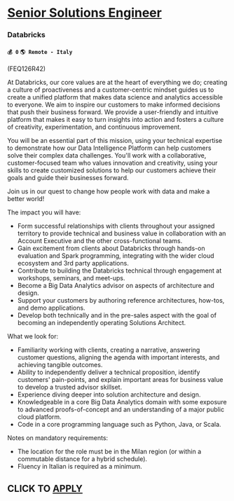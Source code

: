 # [Senior Solutions Engineer](https://www.remotewlb.com/apply/senior-solutions-engineer-127283)  
### Databricks  
#### `💰 0` `🌎 Remote - Italy`  

(FEQ126R42)

At Databricks, our core values are at the heart of everything we do; creating a culture of proactiveness and a customer-centric mindset guides us to create a unified platform that makes data science and analytics accessible to everyone. We aim to inspire our customers to make informed decisions that push their business forward. We provide a user-friendly and intuitive platform that makes it easy to turn insights into action and fosters a culture of creativity, experimentation, and continuous improvement.

You will be an essential part of this mission, using your technical expertise to demonstrate how our Data Intelligence Platform can help customers solve their complex data challenges. You'll work with a collaborative, customer-focused team who values innovation and creativity, using your skills to create customized solutions to help our customers achieve their goals and guide their businesses forward.

Join us in our quest to change how people work with data and make a better world!

The impact you will have:

  * Form successful relationships with clients throughout your assigned territory to provide technical and business value in collaboration with an Account Executive and the other cross-functional teams.
  * Gain excitement from clients about Databricks through hands-on evaluation and Spark programming, integrating with the wider cloud ecosystem and 3rd party applications.
  * Contribute to building the Databricks technical through engagement at workshops, seminars, and meet-ups.
  * Become a Big Data Analytics advisor on aspects of architecture and design.
  * Support your customers by authoring reference architectures, how-tos, and demo applications.
  * Develop both technically and in the pre-sales aspect with the goal of becoming an independently operating Solutions Architect.

What we look for:

  * Familiarity working with clients, creating a narrative, answering customer questions, aligning the agenda with important interests, and achieving tangible outcomes.
  * Ability to independently deliver a technical proposition, identify customers' pain-points, and explain important areas for business value to develop a trusted advisor skillset.
  * Experience diving deeper into solution architecture and design.
  * Knowledgeable in a core Big Data Analytics domain with some exposure to advanced proofs-of-concept and an understanding of a major public cloud platform.
  * Code in a core programming language such as Python, Java, or Scala.

Notes on mandatory requirements:

  * The location for the role must be in the Milan region (or within a commutable distance for a hybrid schedule).
  * Fluency in Italian is required as a minimum.

  
## CLICK TO [APPLY](https://www.remotewlb.com/apply/senior-solutions-engineer-127283)

